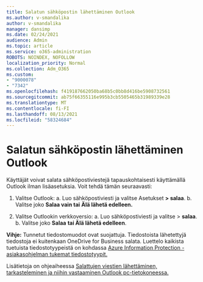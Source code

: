 ```yaml
---
title: Salatun sähköpostin lähettäminen Outlook
ms.author: v-smandalika
author: v-smandalika
manager: dansimp
ms.date: 02/24/2021
audience: Admin
ms.topic: article
ms.service: o365-administration
ROBOTS: NOINDEX, NOFOLLOW
localization_priority: Normal
ms.collection: Adm_O365
ms.custom:
- "9000078"
- "7342"
ms.openlocfilehash: f419187662050ba68b5c0bb8d416be5908732561
ms.sourcegitcommit: ab75f66355116e995b3cb5505465b31989339e28
ms.translationtype: MT
ms.contentlocale: fi-FI
ms.lasthandoff: 08/13/2021
ms.locfileid: "58324684"
---
```

# <a name="send-encrypted-email-using-outlook"></a>Salatun sähköpostin lähettäminen Outlook

Käyttäjät voivat salata sähköpostiviestejä tapauskohtaisesti käyttämällä Outlook ilman lisäasetuksia. Voit tehdä tämän seuraavasti:

1. Valitse Outlook: a. Luo sähköpostiviesti ja valitse Asetukset **> salaa**. 
    b. Valitse joko **Salaa vain tai** **Älä lähetä edelleen.**

2. Valitse Outlookin verkkoversio: a. Luo sähköpostiviesti ja valitse > **salaa**.
    b. Valitse joko **Salaa** **tai Älä lähetä edelleen**.

**Vihje:** Tunnetut tiedostomuodot ovat suojattuja. Tiedostoista lähetettyjä tiedostoja ei kuitenkaan OneDrive for Business salata. Luettelo kaikista tuetuista tiedostotyypeistä on kohdassa [Azure Information Protection -asiakasohjelman tukemat tiedostotyypit.](https://docs.microsoft.com/azure/information-protection/rms-client/client-admin-guide-file-types)

Lisätietoja on ohjeaiheessa [Salattujen viestien lähettäminen, tarkasteleminen ja niihin vastaaminen Outlook pc-tietokoneessa.](https://support.microsoft.com/topic/send-view-and-reply-to-encrypted-messages-in-outlook-for-pc-eaa43495-9bbb-4fca-922a-df90dee51980)



